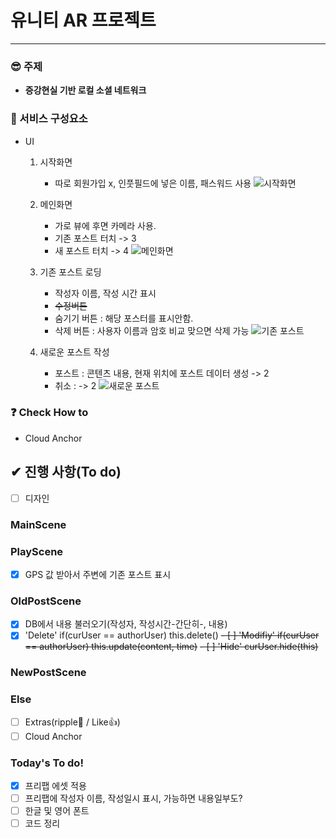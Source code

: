 # 유니티 AR 프로젝트
<hr>

### 😎 주제 
- <b>증강현실 기반 로컬 소셜 네트워크</b>

### 🧱 서비스 구성요소
- UI
    1. 시작화면
        - 따로 회원가입 x, 인풋필드에 넣은 이름, 패스워드 사용
        ![시작화면](./myResources/startup.PNG)
    
    2. 메인화면
        - 가로 뷰에 후면 카메라 사용.
        - 기존 포스트 터치 -> 3
        - 새 포스트 터치 -> 4
        ![메인화면](./myResources/view.PNG)
   
    3. 기존 포스트 로딩
        - 작성자 이름, 작성 시간 표시
        - ~~수정버튼~~
        - 숨기기 버튼 : 해당 포스터를 표시안함.
        - 삭제 버튼 : 사용자 이름과 암호 비교 맞으면 삭제 가능
        ![기존 포스트](./myResources/oldPost.PNG)

    4. 새로운 포스트 작성
        - 포스트 : 콘텐츠 내용, 현재 위치에 포스트 데이터 생성 -> 2
        - 취소 : -> 2
        ![새로운 포스트](./myResources/newPost.PNG)

### ❓ Check How to
- Cloud Anchor

## ✔ 진행 사항(To do) 
- [ ] 디자인

### MainScene

### PlayScene
- [x] GPS 값 받아서 주변에 기존 포스트 표시

### OldPostScene
- [x] DB에서 내용 불러오기(작성자, 작성시간-간단히-, 내용)
- [x] 'Delete' if(curUser == authorUser) this.delete()
~~- [ ] 'Modifiy' if(curUser == authorUser) this.update(content, time)~~
~~- [ ] 'Hide' curUser.hide(this)~~

### NewPostScene

### Else
- [ ] Extras(ripple🐳 / Like👍)
- [ ] Cloud Anchor

### Today's To do!
- [x] 프리팹 에셋 적용
- [ ] 프리팹에 작성자 이름, 작성일시 표시, 가능하면 내용일부도?
- [ ] 한글 및 영어 폰트
- [ ] 코드 정리
